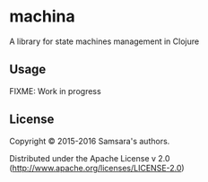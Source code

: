 # machina

A library for state machines management in Clojure

## Usage

FIXME: Work in progress

## License

Copyright © 2015-2016 Samsara's authors.

Distributed under the Apache License v 2.0 (http://www.apache.org/licenses/LICENSE-2.0)
